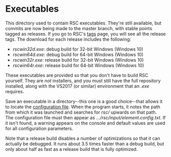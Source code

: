 # Executables

This directory used to contain RSC executables.  They're still
available, but commits are now being made to the master branch,
with stable points tagged as releases. If you go to RSC's
[tags](https://github.com/GregUtas/robust-services-core/tags) page,
you will see all the release tags. The download for each release
includes the following:
* _rscwin32d.exe_: debug build for 32-bit Windows (Windows 10)
* _rscwin64d.exe_: debug build for 64-bit Windows (Windows 10)
* _rscwin32r.exe_: release build for 32-bit Windows (Windows 10)
* _rscwin64r.exe_: release build for 64-bit Windows (Windows 10)

These executables are provided so that you don't have to build RSC
yourself. They are _not_ installers, and you must still have the full
repository installed, along with the VS2017 (or similar) environment
that an _.exe_ requires.

Save an executable in a directory--this one is a good choice--that
allows it to locate the [configuration file](/input/element.config.txt).
When the program starts, it notes the path from which it was launched and
searches for _rsc/_ upwards on that path.  The configuration file must
then appear as _.../rsc/input/element.config.txt_.  If it isn't found,
a warning appears on the console and default values are used for all
configuration parameters.

Note that a release build disables a number of optimizations so that
it can actually be debugged. It runs about 3.5 times faster than a
debug build, but only about half as fast as a release build that is
fully optimized.
